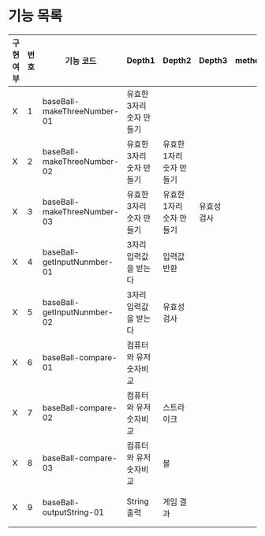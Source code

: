 # 기능 목록


| 구현 여부 | 번호  | 기능 코드                       | Depth1         | Depth2         | Depth3 | method | 설명                                                                   |
|-------|-----|-----------------------------|----------------|----------------|--------|--------|----------------------------------------------------------------------|
| X     | 1   | baseBall-makeThreeNumber-01 | 유효한 3자리 숫자 만들기 |                |        |        | 서로 다른 3자리 숫자를 만들어 list로 반환한다 index 0은 일의 자리                          |
| X     | 2   | baseBall-makeThreeNumber-02 | 유효한 3자리 숫자 만들기 | 유효한 1자리 숫자 만들기 |        |        | 앞에 숫자와 다른 숫자를 찾아서 반환 한다.                                             |
| X     | 3   | baseBall-makeThreeNumber-03 | 유효한 3자리 숫자 만들기 | 유효한 1자리 숫자 만들기 | 유효성 검사 |        | 앞에 숫자와 다른숫자인지 확인한다                                                   |
| X     | 4   | baseBall-getInputNunmber-01 | 3자리 입력값을 받는다   | 입력값 반환         |        |        | 숫자를 받아서 list로 변환하여 반환한다  index 0은 1의자리                               |
| X     | 5   | baseBall-getInputNunmber-02 | 3자리 입력값을 받는다   | 유효성 검사         |        |        | 숫자를 받아서 list로 변환한 것을 유효성검사한다 반환한다 잘못된 값일 경우 IllegalArgumentException |
| X     | 6   | baseBall-compare-01         | 컴퓨터와 유저 숫자비교   |                |        |        | 유저의 수와 컴퓨터 수를 비교하여 스트라이크와 볼의 갯수를 map으로 반환                            |
| X     | 7   | baseBall-compare-02         | 컴퓨터와 유저 숫자비교   | 스트라이크          |        |        | 동일위치 동일숫자일 경우 스트라이크로 취급하며 스트라이크 횟수 반환                                |
| X     | 8   | baseBall-compare-03         | 컴퓨터와 유저 숫자비교   | 볼              |        |        | 동일위치 다른숫자일 경우 볼로 취급하며 볼 횟수 반환                                        |
| X     | 9   | baseBall-outputString-01    | String 출력      | 게임 결과          |        |        | map 으로 저장된 게임 결과를 유저 친화적인 String으로 변환                                |
